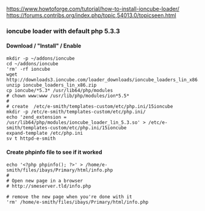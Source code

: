 https://www.howtoforge.com/tutorial/how-to-install-ioncube-loader/
https://forums.contribs.org/index.php/topic,54013.0/topicseen.html

### ioncube loader with default php 5.3.3
#### Download / "Install" / Enable 
    mkdir -p ~/addons/ioncube
    cd ~/addons/ioncube
    'rm' -rf ioncube
    wget http://downloads3.ioncube.com/loader_downloads/ioncube_loaders_lin_x86.zip
    unzip ioncube_loaders_lin_x86.zip
    cp ioncube/*5.3* /usr/lib64/php/modules
    # chown www:www /usr/lib/php/modules/ion*5.5*
    #
    # create  /etc/e-smith/templates-custom/etc/php.ini/15ioncube
    mkdir -p /etc/e-smith/templates-custom/etc/php.ini/
    echo 'zend_extension = /usr/lib64/php/modules/ioncube_loader_lin_5.3.so' > /etc/e-smith/templates-custom/etc/php.ini/15ioncube
    expand-template /etc/php.ini
    sv t httpd-e-smith

#### Create phpinfo file to see if it worked
    echo '<?php phpinfo(); ?>' > /home/e-smith/files/ibays/Primary/html/info.php
    #
    # Open new page in a browser 
    # http://smeserver.tld/info.php

    # remove the new page when you're done with it
    'rm' /home/e-smith/files/ibays/Primary/html/info.php
    

